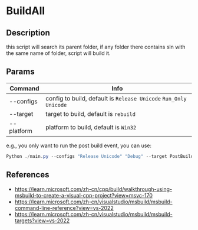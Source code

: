 # BuildAll

## Description

this script will search its parent folder, if any folder there contains sln with the same name of folder, script will
build it.

## Params

| Command    | Info                                                             |
| ---------- | ---------------------------------------------------------------- |
| --configs  | config to build, default is `Release Unicode` `Run_Only Unicode` |
| --target   | target to build, default is `rebuild`                            |
| --platform | platform to build, default is `Win32`                            |

e.g., you only want to run the post build event, you can use:

```powershell
Python ./main.py --configs "Release Unicode" "Debug" --target PostBuildEvent
```

## References

- <https://learn.microsoft.com/zh-cn/cpp/build/walkthrough-using-msbuild-to-create-a-visual-cpp-project?view=msvc-170>
- <https://learn.microsoft.com/zh-cn/visualstudio/msbuild/msbuild-command-line-reference?view=vs-2022>
- <https://learn.microsoft.com/zh-cn/visualstudio/msbuild/msbuild-targets?view=vs-2022>